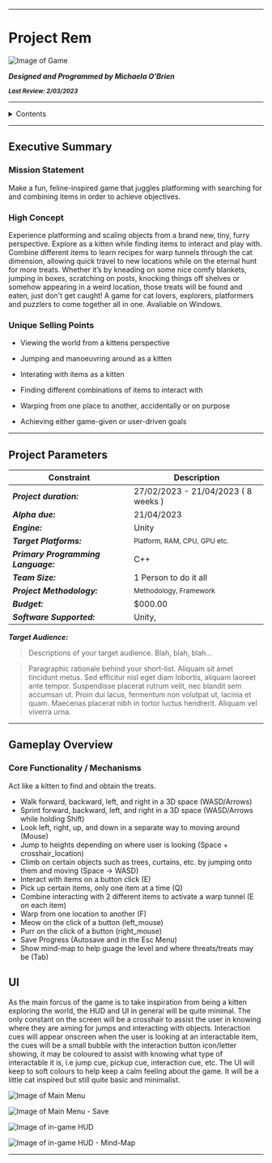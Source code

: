 <!-- 18% |The IDD holds itself to a high standard. It’s well-formatted, not too heavy, not too light, communicates clearly, uses semantic formatting and avoid spelling or grammatical errors. Imagery is used to support explanations. -->
***

# **Project Rem**

![Image of Game](failaddess)

***Designed and Programmed by Michaela O'Brien***

<sub>***Last Review: 2/03/2023***</sub>


***

<details><summary>Contents</summary>
  
- [Table of Contents](https://github.com/mikkie423/ProjectRem/edit/main/README.md#table-of-contents)

- [Executive Summary](https://github.com/mikkie423/ProjectRem/edit/main/README.md#executive-summary)

  - [Mission Statement](https://github.com/mikkie423/ProjectRem/edit/main/README.md#mission-statement)
  
  - [High Concept](https://github.com/mikkie423/ProjectRem/edit/main/README.md#high-concept)
  
  - [Unique Selling Points](https://github.com/mikkie423/ProjectRem/edit/main/README.md#unique-selling-points)
    
- [Project Parameters](https://github.com/mikkie423/ProjectRem/edit/main/README.md#project-parameters)
   - [Constraints](https://github.com/mikkie423/ProjectRem/edit/main/README.md#project-parameters)
   - [Target Audience](https://github.com/mikkie423/ProjectRem/edit/main/README.md#target-audience)

- [Gameplay Overview](https://github.com/mikkie423/ProjectRem/edit/main/README.md#gameplay-overview)

  - [Core functionality/Mechanisms](https://github.com/mikkie423/ProjectRem/edit/main/README.md#core-functionality--mechanisms)
  
- [UI](https://github.com/mikkie423/ProjectRem/edit/main/README.md#ui)
  
  </details>
  
  ***

## Executive Summary
<!-- 24% | Summarise the application answering all or some the following questions. What does the application do? Is there a story? Is it based on any ideas or in reference to anything? Does it aim to solve any problems? Does it look at difficult subjects? What’s good about it? Why is this project the one you decided to do? Is it something of special interest to you? -->

### Mission Statement
Make a fun, feline-inspired game that juggles platforming with searching for and combining items in order to achieve objectives.

### High Concept

Experience platforming and scaling objects from a brand new, tiny, furry perspective. Explore as a kitten while finding items to interact and play with. Combine different items to learn recipes for warp tunnels through the cat dimension, allowing quick travel to new locations while on the eternal hunt for more treats. Whether it’s by kneading on some nice comfy blankets, jumping in boxes, scratching on posts, knocking things off shelves or somehow appearing in a weird location, those treats will be found and eaten, just don't get caught!
A game for cat lovers, explorers, platformers and puzzlers to come together all in one. Avaliable on Windows.

### Unique Selling Points

- Viewing the world from a kittens perspective

- Jumping and manoeuvring around as a kitten

- Interating with items as a kitten

- Finding different combinations of items to interact with

- Warping from one place to another, accidentally or on purpose

- Achieving either game-given or user-driven goals

***

## Project Parameters
<!-- 16% | All parameters required for the project is clearly mentioned including hardware and software. Target audience is clearly mentioned, and a logical reason is well explained to select such a group. -->

|  Constraint | Description |
| ------------- | ------------- |
| ***Project duration:*** | 27/02/2023 -  21/04/2023 ( 8 weeks ) |
|***Alpha due:***|  21/04/2023 |
|***Engine:*** | Unity |
|***Target Platforms:*** | <sub>Platform, RAM, CPU, GPU etc.</sub>|
|***Primary Programming Language:*** |C++|
|***Team Size:*** | 1 Person to do it all|
|***Project Methodology:*** | <sub>Methodology, Framework</sub>|
|***Budget:*** | $000.00|
|***Software Supported:***| Unity,|

***Target Audience:***
>Descriptions of your target audience. Blah, blah, blah...

>Paragraphic rationale behind your short-list. Aliquam sit amet tincidunt metus. Sed efficitur nisl eget diam lobortis, aliquam laoreet ante tempor. Suspendisse placerat rutrum velit, nec blandit sem accumsan ut. Proin dui lacus, fermentum non volutpat ut, lacinia et quam. Maecenas placerat nibh in tortor luctus hendrerit. Aliquam vel viverra urna.

***

## Gameplay Overview
<!-- 28% | All rules and/or functionality are outlined. It’s clear what the application does, and what the user will do. The sum of all the rules / functionality makes a clear outline for the 6 weeks’ worth of work. -->

### Core Functionality / Mechanisms
Act like a kitten to find and obtain the treats.

- Walk forward, backward, left, and right in a 3D space (WASD/Arrows)
- Sprint forward, backward, left, and right in a 3D space (WASD/Arrows while holding Shift)
- Look left, right, up, and down in a separate way to moving around (Mouse)
- Jump to heights depending on where user is looking (Space + crosshair_location)
- Climb on certain objects such as trees, curtains, etc. by jumping onto them and moving (Space -> WASD)
- Interact with items on a button click (E)
- Pick up certain items, only one item at a time (Q)
- Combine interacting with 2 different items to activate a warp tunnel (E on each item)
- Warp from one location to another (F)
- Meow on the click of a button (left_mouse)
- Purr on the click of a button (right_mouse)
- Save Progress (Autosave and in the Esc Menu)
- Show mind-map to help guage the level and where threats/treats may be (Tab) <!-- maybe the cat shuts its eyes and the game is still going when looking at this screen -->

## UI
<!-- 14% | Diagrams show necessary UI in rectangles and text without colour. It’s clear what UI is needed and how much on-screen real-estate will be required to show it. -->
As the main forcus of the game is to take inspiration from being a kitten exploring the world, the HUD and UI in general will be quite minimal.
The only constant on the screen will be a crosshair to assist the user in knowing where they are aiming for jumps and interacting with objects. Interaction cues will appear onscreen when the user is looking at an interactable item, the cues will be a small bubble with the interaction button icon/letter showing, it may be coloured to assist with knowing what type of interactable it is, i.e jump cue, pickup cue, interaction cue, etc. 
The UI will keep to soft colours to help keep a calm feeling about the game. It will be a little cat inspired but still quite basic and minimalist.

![Image of Main Menu](failaddess)

![Image of Main Menu - Save](failaddess)

![Image of in-game HUD](failaddess)

![Image of in-game HUD - Mind-Map](failaddess)

***
